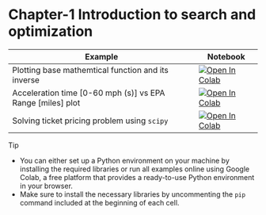 
#  Chapter-1 Introduction to search and optimization

| Example  | Notebook  |
|---|---|
| Plotting base mathemtical function and its inverse  | [![Open In Colab](https://colab.research.google.com/assets/colab-badge.svg)](https://colab.research.google.com/github/Optimization-Algorithms-Book/Code-Listings/blob/main/Chapter%201/MathPlots.ipynbb)  |
| Acceleration time [0-60 mph (s)] vs EPA Range [miles] plot  | [![Open In Colab](https://colab.research.google.com/assets/colab-badge.svg)](https://colab.research.google.com/github/Optimization-Algorithms-Book/Code-Listings/blob/main/Chapter%201/Acceleration_vs_EPA.ipynb)  |
| Solving ticket pricing problem using `scipy`    | [![Open In Colab](https://colab.research.google.com/assets/colab-badge.svg)](https://colab.research.google.com/github/Optimization-Algorithms-Book/Code-Listings/blob/main/Chapter%201/TicketPricing.ipynbb)  |

> [!TIP]
> * You can either set up a Python environment on your machine by installing the required libraries or run all examples online using Google Colab, a free platform that provides a ready-to-use Python environment in your browser.
> * Make sure to install the necessary libraries by uncommenting the `pip` command included at the beginning of each cell.
